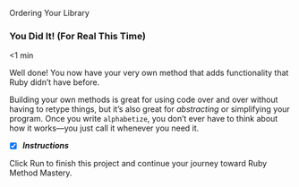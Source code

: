 Ordering Your Library

### You Did It! (For Real This Time)

<1 min

Well done! You now have your very own method that adds functionality that Ruby didn’t have before.

Building your own methods is great for using code over and over without having to retype things, but it’s also great for _abstracting_ or simplifying your program. Once you write `alphabetize`, you don’t ever have to think about how it works—you just call it whenever you need it.

- [x] ***Instructions***

Click Run to finish this project and continue your journey toward Ruby Method Mastery.